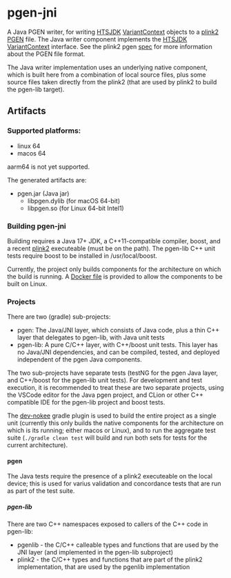 # pgen-jni

A Java PGEN writer, for writing [HTSJDK](https://github.com/samtools/htsjdk)
[VariantContext](https://github.com/samtools/htsjdk/blob/master/src/main/java/htsjdk/variant/variantcontext/writer/VariantContextWriter.java)
objects to a [plink2](https://www.cog-genomics.org/plink/2.0) [PGEN](https://www.cog-genomics.org/plink/2.0/input#pgen)
file. The Java writer component implements the [HTSJDK](https://github.com/samtools/htsjdk)
[VariantContext](https://github.com/samtools/htsjdk/blob/master/src/main/java/htsjdk/variant/variantcontext/writer/VariantContextWriter.java)
interface. See the plink2 pgen [spec](https://github.com/chrchang/plink-ng/tree/master/pgen_spec) for more information about the PGEN file format.

The Java writer implementation uses an underlying native component, which is built here from a combination of local
source files, plus some source files taken directly from the plink2 (that are used by plink2 to build the pgen-lib target).
## Artifacts

### Supported platforms:
- linux 64
- macos 64

aarm64 is not yet supported.

The generated artifacts are:
- pgen.jar (Java jar)
  - libpgen.dylib (for macOS 64-bit)
  - libpgen.so  (for Linux 64-bit Intel1)
### Building pgen-jni

Building requires a Java 17+ JDK, a C++11-compatible compiler, boost, and a recent [plink2](https://www.cog-genomics.org/plink/2.0/)
executeable (must be on the path). The pgen-lib C++ unit tests require boost to be installed in /usr/local/boost.

Currently, the project only builds components for the architecture on which the build is running. A [Docker file]() is provided to
allow the components to be built on Linux.
### Projects

There are two (gradle) sub-projects:
- pgen: The Java/JNI layer, which consists of Java code, plus a thin C++ layer that delegates to pgen-lib,
with Java unit tests
- pgen-lib: A pure C/C++ layer, with C++/boost unit tests. This layer has no Java/JNI 
dependencies, and can be compiled, tested, and deployed independent of the pgen Java components.

The two sub-projects have separate tests (testNG for the pgen Java layer, and C++/boost for the pgen-lib unit tests).
For development and test execution, it is recommended to treat these are two separate projects, using the VSCode editor for the Java
pgen project, and CLion or other C++ compatible IDE for the pgen-lib project and boost tests.

The [dev-nokee](https://docs.nokee.dev/manual/jni-library-plugin.html) gradle plugin is used to build the entire project as a single unit
(currently this only builds the native components for the architecture on which is its running; either macos or Linux), and to run the
aggregate test suite (`./gradle clean test` will build and run both sets for tests for the current architecture).

#### pgen
The Java tests require the presence of a plink2 executeable on the local device; this is used for varius validation and concordance
tests that are run as part of the test suite.

##### pgen-lib
There are two C++ namespaces exposed to callers of the C++ code in pgen-lib:
- pgenlib - the C/C++ calleable types and functions that are used by the JNI layer (and implemented in the pgen-lib subproject)
- plink2 - the C/C++ types and functions that are part of the plink2 implementation, that are used by the pgenlib implementation





